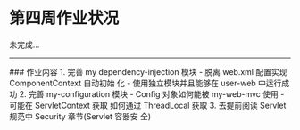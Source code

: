 # 第四周作业状况

未完成...

<hr>
### 作业内容
1. 完善 my dependency-injection 模块
  - 脱离 web.xml 配置实现 ComponentContext 自动初始 化
  - 使用独立模块并且能够在 user-web 中运行成功
2. 完善 my-configuration 模块
  - Config 对象如何能被 my-web-mvc 使用
  - 可能在 ServletContext 获取 如何通过 ThreadLocal 获取
3. 去提前阅读 Servlet 规范中 Security 章节(Servlet 容器安 全)
